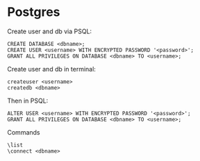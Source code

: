 # Postgres

Create user and db via PSQL:

```
CREATE DATABASE <dbname>;
CREATE USER <username> WITH ENCRYPTED PASSWORD '<password>';
GRANT ALL PRIVILEGES ON DATABASE <dbname> TO <username>;
```

Create user and db in terminal:

```
createuser <username>
createdb <dbname>
```

Then in PSQL:

```
ALTER USER <username> WITH ENCRYPTED PASSWORD '<password>';
GRANT ALL PRIVILEGES ON DATABASE <dbname> TO <username>;
```



Commands

```
\list
\connect <dbname>
```

